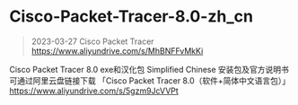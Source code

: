 # Cisco-Packet-Tracer-8.0-zh_cn

>2023-03-27
>Cisco Packet Tracer
https://www.aliyundrive.com/s/MhBNFFvMkKi

Cisco Packet Tracer 8.0 exe和汉化包 Simplified Chinese 
安装包及官方说明书可通过阿里云盘链接下载
「Cisco Packet Tracer  8.0（软件+简体中文语言包）」https://www.aliyundrive.com/s/5gzm9JcVVPt
